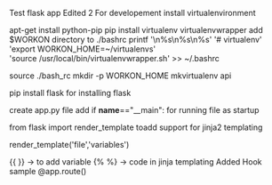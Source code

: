 Test flask app
Edited 2
For developement install virtualenvironment 

apt-get install python-pip
pip install virtualenv virtualenvwrapper
add $WORKON directory to ./bashrc
printf '\n%s\n%s\n%s' '# virtualenv' 'export WORKON_HOME=~/virtualenvs' \
'source /usr/local/bin/virtualenvwrapper.sh' >> ~/.bashrc

source ./bash_rc
mkdir -p WORKON_HOME
mkvirtualenv api


pip install flask for installing flask


create app.py file
add if __name__=="__main":
for running file as startup

from flask import render_template toadd support for jinja2 templating

render_template('file','variables')

{{ }} -> to add variable
{% %} -> code in jinja templating 
Added Hook sample
@app.route()


